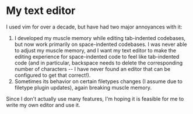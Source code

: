 # My text editor

I used vim for over a decade, but have had two major annoyances with it:

1. I developed my muscle memory while editing tab-indented codebases, but now
   work primarily on space-indented codebases. I was never able to adjust my
   muscle memory, and I want my text editor to make the editing experience for
   space-indented code to feel like tab-indented code (and in particular,
   backspace needs to delete the corresponding number of characters -- I have
   never found an editor that can be configured to get that correct!).
2. Sometimes its behavior on certain filetypes changes (I assume due to filetype
   plugin updates), again breaking muscle memory.

Since I don't actually use many features, I'm hoping it is feasible for me to
write my own editor and use it.
